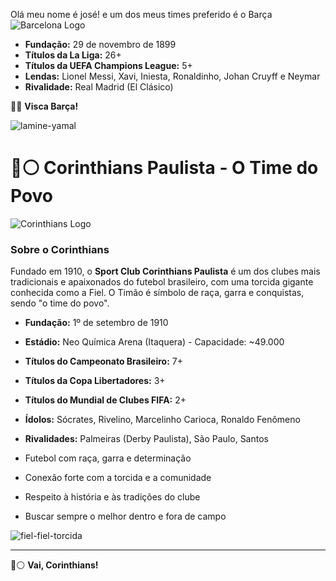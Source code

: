 
Olá meu nome é josé! e um dos meus times preferido é o Barça
![Barcelona Logo](https://upload.wikimedia.org/wikipedia/en/4/47/FC_Barcelona_%28crest%29.svg)
- **Fundação:** 29 de novembro de 1899
- **Títulos da La Liga:** 26+  
- **Títulos da UEFA Champions League:** 5+  
- **Lendas:** Lionel Messi, Xavi, Iniesta, Ronaldinho, Johan Cruyff e Neymar  
- **Rivalidade:** Real Madrid (El Clásico)

🔵🔴 **Visca Barça!**


![lamine-yamal](https://github.com/user-attachments/assets/8ee7f66b-190f-4282-8bee-2dcad483047a)
# 🖤⚪ Corinthians Paulista - O Time do Povo

![Corinthians Logo](https://upload.wikimedia.org/wikipedia/commons/4/44/Sport_Club_Corinthians_Paulista_logo.svg)

### Sobre o Corinthians

Fundado em 1910, o **Sport Club Corinthians Paulista** é um dos clubes mais tradicionais e apaixonados do futebol brasileiro, com uma torcida gigante conhecida como a Fiel. O Timão é símbolo de raça, garra e conquistas, sendo "o time do povo".

- **Fundação:** 1º de setembro de 1910  
- **Estádio:** Neo Química Arena (Itaquera) - Capacidade: ~49.000  
- **Títulos do Campeonato Brasileiro:** 7+  
- **Títulos da Copa Libertadores:** 3+  
- **Títulos do Mundial de Clubes FIFA:** 2+  
- **Ídolos:** Sócrates, Rivelino, Marcelinho Carioca, Ronaldo Fenômeno  
- **Rivalidades:** Palmeiras (Derby Paulista), São Paulo, Santos

- Futebol com raça, garra e determinação  
- Conexão forte com a torcida e a comunidade  
- Respeito à história e às tradições do clube  
- Buscar sempre o melhor dentro e fora de campo

![fiel-fiel-torcida](https://github.com/user-attachments/assets/bfff7ad3-2c8b-47b8-ac7c-4b15e396a9aa)

---

🖤⚪ **Vai, Corinthians!**


